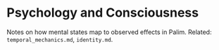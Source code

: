 # Psychology and Consciousness

Notes on how mental states map to observed effects in Palim. Related: `temporal_mechanics.md`, `identity.md`.

